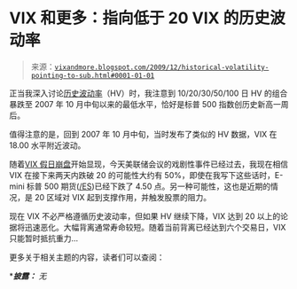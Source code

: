 <!--yml

分类：未分类

日期：2024-05-18 17:19:47

-->

# VIX 和更多：指向低于 20 VIX 的历史波动率

> 来源：[`vixandmore.blogspot.com/2009/12/historical-volatility-pointing-to-sub.html#0001-01-01`](http://vixandmore.blogspot.com/2009/12/historical-volatility-pointing-to-sub.html#0001-01-01)

正当我深入讨论[历史波动率](http://vixandmore.blogspot.com/search/label/historical%20volatility)（HV）时，我注意到 10/20/30/50/100 日 HV 的组合暴跌至 2007 年 10 月中旬以来的最低水平，恰好是标普 500 指数创历史新高一周后。

值得注意的是，回到 2007 年 10 月中旬，当时发布了类似的 HV 数据，VIX 在 18.00 水平附近波动。

随着[VIX 假日崩盘](http://vixandmore.blogspot.com/2008/12/vix-holiday-crush.html)开始显现，今天美联储会议的戏剧性事件已经过去，我现在相信 VIX 在接下来两天内跌破 20 的可能性大约有 50%，即使在我写下这些话时，E-mini 标普 500 期货([/ES](http://vixandmore.blogspot.com/search/label/%2FES))已经下跌了 4.50 点。另一种可能性，这也是近期的情况，是 20 区域对 VIX 起到支撑作用，并触发股票的阻力。

现在 VIX 不必严格遵循历史波动率，但如果 HV 继续下降，VIX 达到 20 以上的论据将迅速恶化。大幅背离通常寿命较短。随着当前背离已经达到六个交易日，VIX 只能暂时抵抗重力...

更多关于相关主题的内容，读者们可以查阅：

****披露：*** *无*
